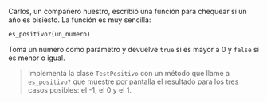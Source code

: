 Carlos, un compañero nuestro, escribió una función para chequear si un año es bisiesto. La función es muy sencilla:

``` ruby
es_positivo?(un_numero)
```

Toma un número como parámetro y devuelve `true` si es mayor a 0 y `false` si es menor o igual.

> Implementá la clase `TestPositivo` con un método que llame a `es_positivo?` que muestre por pantalla el resultado para los tres casos posibles: el -1, el 0 y el 1.

